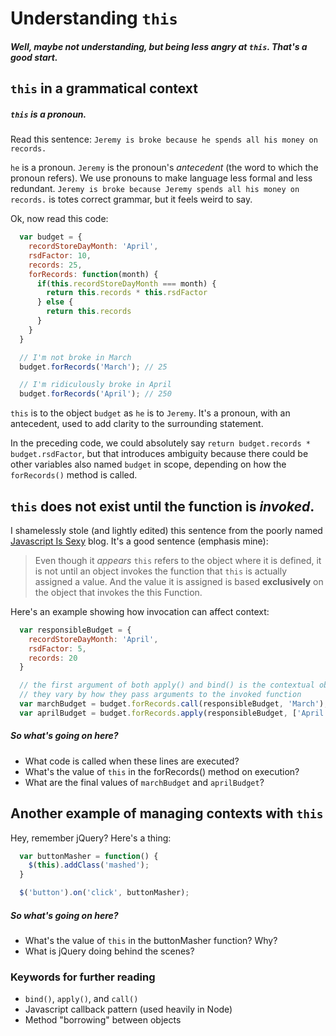 # Understanding `this`
##### Well, maybe not understanding, but being less angry at `this`. That's a good start.

## `this` in a grammatical context
##### `this` is a pronoun.

Read this sentence:
`Jeremy is broke because he spends all his money on records.`

`he` is a pronoun. `Jeremy` is the pronoun's _antecedent_ (the word to which the pronoun refers). We use pronouns to make language less formal and less redundant. `Jeremy is broke because Jeremy spends all his money on records.` is totes correct grammar, but it feels weird to say.

Ok, now read this code:
```javascript
  var budget = {
    recordStoreDayMonth: 'April',
    rsdFactor: 10,
    records: 25,
    forRecords: function(month) {
      if(this.recordStoreDayMonth === month) {
        return this.records * this.rsdFactor
      } else {
        return this.records
      }
    }
  }

  // I'm not broke in March
  budget.forRecords('March'); // 25

  // I'm ridiculously broke in April
  budget.forRecords('April'); // 250
```

`this` is to the object `budget` as `he` is to `Jeremy`. It's a pronoun, with an antecedent, used to add clarity to the surrounding statement.

In the preceding code, we could absolutely say `return budget.records * budget.rsdFactor`, but that introduces ambiguity because there could be other variables also named `budget` in scope, depending on how the `forRecords()` method is called.

## `this` does not exist until the function is _invoked_.

I shamelessly stole (and lightly edited) this sentence from the poorly named [Javascript Is Sexy](http://javascriptissexy.com/understand-javascripts-this-with-clarity-and-master-it/) blog. It's a good sentence (emphasis mine):

> Even though it _appears_ `this` refers to the object where it is defined, it is not until an object invokes the function that `this` is actually assigned a value. And the value it is assigned is based __exclusively__ on the object that invokes the this Function.

Here's an example showing how invocation can affect context:

```javascript
  var responsibleBudget = {
    recordStoreDayMonth: 'April',
    rsdFactor: 5,
    records: 20
  }

  // the first argument of both apply() and bind() is the contextual object.
  // they vary by how they pass arguments to the invoked function
  var marchBudget = budget.forRecords.call(responsibleBudget, 'March');
  var aprilBudget = budget.forRecords.apply(responsibleBudget, ['April']);
```
##### So what's going on here?
- What code is called when these lines are executed?
- What's the value of `this` in the forRecords() method on execution?
- What are the final values of `marchBudget` and `aprilBudget`?

## Another example of managing contexts with `this`

Hey, remember jQuery? Here's a thing:

```javascript
  var buttonMasher = function() {
    $(this).addClass('mashed');
  }

  $('button').on('click', buttonMasher);
```
##### So what's going on here?
- What's the value of `this` in the buttonMasher function? Why?
- What is jQuery doing behind the scenes?

### Keywords for further reading
- `bind()`, `apply()`, and `call()`
- Javascript callback pattern (used heavily in Node)
- Method "borrowing" between objects

